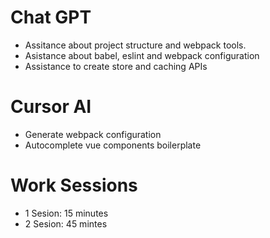 # Chat GPT
- Assitance about project structure and webpack tools.
- Asistance about babel, eslint and webpack configuration
- Assistance to create store and caching APIs

# Cursor AI
- Generate webpack configuration
- Autocomplete vue components boilerplate

# Work Sessions
- 1 Sesion: 15 minutes
- 2 Sesion: 45 mintes